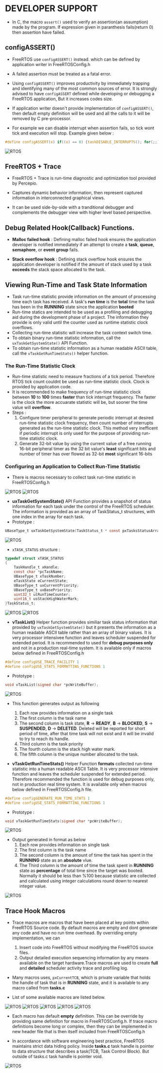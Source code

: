 # **DEVELOPER SUPPORT**
- In C, the macro <code>assert()</code> used to verify an assertion(an assumption) made by the program. If expression given in paranthesis fails(return 0) then assertion have failed.


## configASSERT()

- FreeRTOS use <code>configASSERT()</code> instead. which can be defined by application writer in FreeRTOSConfig.h

- A failed assertion must be treated as a fatal error.

- Using <code>configASSERT()</code> improves productivity by immediately trapping and identifying many of the most common sources of error. It is strongly advised to have <code>configASSERT</code> defined while developing or debugging a FreeRTOS application, But it increases codes size.

- If application writer doesn't provide implementation of <code>configASSERT()</code>, then default empty definition will be used and all the calls to it will be removed by C pre-processor.

- For example we can disable interrupt when assertion fails, so tick wont tick and execution will stop. Example given below :
``` C
#define configASSERT(x) if((x) == 0) {taskDISABLE_INTERRUPTS(); for(;;)}
```

![RTOS](..//Images/FreeRTOS_configASSERT.PNG)

## FreeRTOS + Trace
- FreeRTOS + Trace is run-time diagnostic and optimization tool provided by Percepio.

- Captures dynamic behavior information, then represent captured information in interconnected graphical views.

- It can be used side-by-side with a tranditional debugger and complements the debugger view with higher level based perspective.


## Debug Related Hook(Callback) Functions.
- **Malloc failed hook** : Defining malloc failed hook ensures the application developer is notified immediately if an attempt to create a **task**, **queue**, **semaphore**, or **event group** fails.

- **Stack overflow hook** : Defining stack overflow hook ensures the application developer is notified if the amount of stack used by a task **exceeds** the stack space allocated to the task.

## Viewing Run-Time and Task State Information
- Task run-time statistic provide information on the amount of processing time each task has received. A task's **run time** is the **total** time the task has been in the **RUNNING** state since the application **booted**
- Run-time statics are intended to be used as a profiling and debugging aid during the development phase of a project. The information they provide is only valid until the counter used as runtime statistic  clock overflows.
- Collecting run-time statistic will increase the task context switch time.
- To obtain binary run-time statistic information, call the <code>uxTaskGetSystemState()</code> API Function.
- To obtain run-time statistic information as a human readable ASCII table, call the <code>vTaskGetRunTimeStats()</code> helper function.

### The Run-Time Statistic Clock
- Run-time statistic need to measure fractions of a tick period. Therefore RTOS tick count couldnt be used as run-time statistic clock. Clock is provided by application code.
- It is recommended to make frequency of run-time statistic clock between **10** to **100** times **faster** than tick interrupt frequency. The faster is the clock the more accuarate statistic will be, but sooner the time value will **overflow**.
- Steps :
    1. Configure timer peripheral to generate periodic interrupt at desired run-time statistic clock frequency, then count number of interrupts generated as the run-time statistic clock. This method very inefficent if periodic interrupt is only used for the purpose of providing run-time statistic clock. 
    2. Generate 32-bit value by using the current value of a free running 16-bit peripheral timer as the 32 bit value's **least** significant bits and number of timer has over flowed as 32-bit **most** significant 16-bits

### Configuring an Application to Collect Run-Time Statistic
- There is macros necessary to collect task run-time statistic in FreeRTOSConfig.h

![RTOS](..//Images/FreeRTOS_Run_Time_Statistic.PNG)
![RTOS](..//Images/FreeRTOS_Run_Time_Statistic2.PNG)


- **uxTaskGetSystemState()** API Function provides a snapshot of status information for each task under the control of the FreeRTOS scheduler. The information is provided as an array of TaskStatus_t structures, with one index in the array for each task. 
- Prototype :
``` C
UBaseType_t uxTaskGetSystemState(TaskStatus_t * const pxTasksStatusArray, const UBaseType_t uxArraySize, uint32_t * const pulTotalRunTime);
```
![RTOS](..//Images/FreeRTOS_uxTaskGetSystemState.PNG)

- <code>xTASK_STATUS</code> structure :
``` C
typedef struct xTASK_STATUS
{
    TaskHandle_t xHandle;
    const char *pcTaskName;
    UBaseType_t xTaskNumber;
    eTaskState eCurrentState;
    UBaseType_t uxCurrentPriority;
    UBaseType_t uxBasePriority;
    uint32_t ulRunTimeCounter;
    uint16_t usStackHighWaterMark;
}TaskStatus_t;
```
![RTOS](..//Images/FreeRTOS_TaskStatus_t.PNG)
![RTOS](..//Images/FreeRTOS_TaskStatus_t2.PNG)


- **vTaskList()** Helper function provides similiar task status information that provided by <code>uxTaskGetSystemState()</code> but it presents the information as a human readable ASCII table rather than an array of binary values. It is very processor intensivee function and leaves scheduler suspended for extended period. It is recommended to used for **debug purposes only** and not in a production real-time system. It is available only if macros below defined in FreeRTOSConfig.h 
``` C
#define configUSE_TRACE_FACILITY 1
#define configUSE_STATS_FORMATTING_FUNCTIONS 1
```
- Prototype : 
``` C
void vTaskList(signed char *pcWriteBuffer);
```
![RTOS](..//Images/FreeRTOS_vTaskList.PNG)

- This function generates output as following
    1. Each row provides information on a single task
    2. The first column is the task name
    3. The second column is task state, **R** -> **READY**, **B** -> **BLOCKED**, **S** -> **SUSPENDED**, **D** -> **DELETED**. Deleted will be reported for short period of time, after that time task will not exist and it will be invalid to try to reach its handle.
    4. Third column is the task priority
    5. The fourth column is the stack high water mark.
    6. The fifth column is the unique number allocated to the task. 


- **vTaskGetRunTimeStats()** Helper Function **formats** collected run-time statistic into a human readable ASCII Table. It is very processor intensive function and leaves the scheduler suspended for extended period. Therefore recommended the function is used for debug purposes only, not in production real time system. It is available only when macros below defined in FreeRTOSConfig.h file.
``` C
#define configGENERATE_RUN_TIME_STATS 1
#define configUSE_STATS_FORMATTING_FUNCTIONS 1
```
- Prototype :
``` C
void vTaskGetRunTimeStats(signed char *pcWriteBuffer);
```
![RTOS](..//Images/FreeRTOS_vTaskGetTimeStats.PNG)

- Output generated in format as below
    1. Each row provides information on single task
    2. The first column is the task name
    3. The second column is the amount of time the task has spent in the **RUNNING** state as an **absolute** vlue.
    4. The Third column is the amount of time the task spent in **RUNNING** state as **percentage** of total time since the target was booted. Normally it should be less than %100 because statistic are collected and calculated using integer calculations round down to nearest integer value.

![RTOS](..//Images/FreeRTOS_vTaskGetRunTimeStats.PNG)


## Trace Hook Macros
- Trace macros are macros that have been placed at key points within FreeRTOS Source code. By default macros are empty and dont generate any code and have no run time overhead. By overriding empty implementation, we can 
    1. Insert code into FreeRTOS without modifying the FreeRTOS source files.
    2. Output detailed execution sequencing information by any means available on the target hardware.Trace macros are used to create **full** and **detailed** scheduler activity trace and profiling log.

- Many macros uses, <code>pxCurrentTCB</code>, which is private variable that holds the handle of task that is in **RUNNING** state, and it is available to any macro called from **tasks.c** 

- List of some available macros are listed below.

![RTOS](..//Images/FreeRTOS_traceMACROS.PNG)
![RTOS](..//Images/FreeRTOS_traceMACROS2.PNG)
![RTOS](..//Images/FreeRTOS_traceMACROS3.PNG)
![RTOS](..//Images/FreeRTOS_traceMACROS4.PNG)
![RTOS](..//Images/FreeRTOS_traceMACROS5.PNG)


- Each macro has default **empty** definition. This can be override by providing same definition for macro in FreeRTOSConfig.h. If trace macro definitions become long or complex, then they can be implemented in new header file that is then itself included from FreeRTOSConfig.h

- In accordance with software engineering best practice, FreeRTOS maintains strict data hiding policy. Inside **tasks.c** task handle is pointer to data structure that describes a task(TCB, Task Control Block). But outside of tasks.c task handle is pointer void.

![RTOS](..//Images/FreeRTOS_Plug_IN.PNG)

